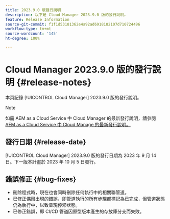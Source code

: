 ```yaml
---
title: 2023.9.0 版發行說明
description: 以下是 Cloud Manager 2023.9.0 版的發行說明。
feature: Release Information
source-git-commit: f1f1d53181362e4a92ad6918182107d710724496
workflow-type: tm+mt
source-wordcount: '145'
ht-degree: 100%

---
```



# Cloud Manager 2023.9.0 版的發行說明 {#release-notes}

本頁記錄 [!UICONTROL Cloud Manager] 2023.9.0 版的發行說明。

>[!NOTE]
>
>如需 AEM as a Cloud Service 中 Cloud Manager 的最新發行說明，請參閱 [AEM as a Cloud Service 中 Cloud Manage 的最新發行說明。](https://experienceleague.adobe.com/docs/experience-manager-cloud-service/content/implementing/using-cloud-manager/release-notes-cloud-manager/release-notes-cm-current.html)

## 發行日期 {#release-date}

[!UICONTROL Cloud Manager] 2023.9.0 版的發行日期為 2023 年 9 月 14 日。下一版本計畫於 2023 年 10 月 5 日發行。

## 錯誤修正 {#bug-fixes}

* 刪除程式時，現在也會同時刪除任何執行中的相關聯管道。
* 已修正偶爾出現的錯誤，即管道執行的所有步驟都標記為已完成，但管道狀態仍為執行中，以致呈現停滯狀態。
* 已修正錯誤，即 CI/CD 管道因原型版本產生的存放庫分支而失敗。
